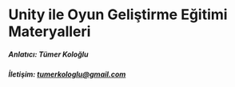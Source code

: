 # Unity ile Oyun Geliştirme Eğitimi Materyalleri

##### Anlatıcı: Tümer Koloğlu
##### İletişim: tumerkologlu@gmail.com